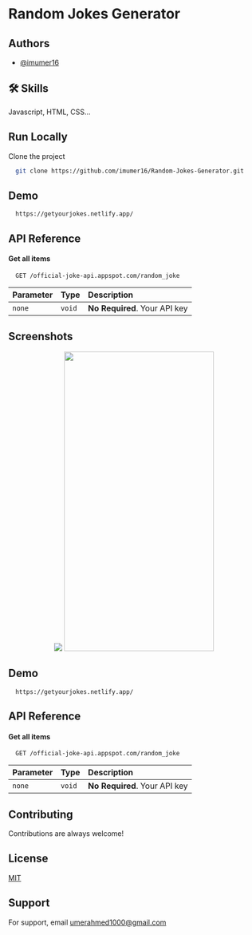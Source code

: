 
# Random Jokes Generator



## Authors

- [@imumer16](https://www.github.com/imumer16)


## 🛠 Skills
Javascript, HTML, CSS...

## Run Locally

Clone the project

```bash
  git clone https://github.com/imumer16/Random-Jokes-Generator.git
```



## Demo
```
  https://getyourjokes.netlify.app/
```


## API Reference

#### Get all items

```
  GET /official-joke-api.appspot.com/random_joke
```

| Parameter | Type     | Description                |
| :-------- | :------- | :------------------------- |
| `none` | `void` | **No Required**. Your API key |



## Screenshots
<div align="center">
  <img src="https://user-images.githubusercontent.com/84404257/191676956-fc0ad8af-7ba8-4317-a500-9c67702e3e2d.png">
  <img src="https://user-images.githubusercontent.com/84404257/191689284-e5454804-c69c-42b1-b25c-08d8272d400f.jpeg" width="300" height="600">

</div>



## Demo
```
  https://getyourjokes.netlify.app/
```


## API Reference

#### Get all items

```
  GET /official-joke-api.appspot.com/random_joke
```

| Parameter | Type     | Description                |
| :-------- | :------- | :------------------------- |
| `none` | `void` | **No Required**. Your API key |







## Contributing

Contributions are always welcome!










## License

[MIT](https://choosealicense.com/licenses/mit/)

## Support

For support, email umerahmed1000@gmail.com
